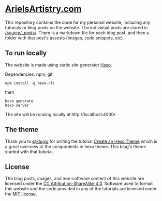 # [ArielsArtistry.com](https://arielsartistry.com)

This repository contains the code for my personal website, including any tutorials or blog posts on the website. The individual posts are stored in [/source/_posts/](https://github.com/akadouri/arielsartistry/tree/master/source/_posts). There is a markdown file for each blog post, and then a folder with that post's assests (images, code snippets, etc). 

## To run locally

The website is made using static site generator [Hexo](https://hexo.io/docs/index.html).

Dependencies: npm, git

```
npm install -g hexo-cli
```

then 

```
hexo generate
hexo server
```

The site will be running locally at http://localhost:4000/

## The theme

Thank you to [@klugjo](https://github.com/klugjo) for writing the tutorial [Create an Hexo Theme](http://www.codeblocq.com/2016/03/Create-an-Hexo-Theme-Part-1-Index/) which is a great overview of the compontents in hexo theme. This blog's theme started with that tutorial. 

## License
The blog posts, images, and non-software content of this website are licensed under the [CC Attribution-ShareAlike 4.0](https://creativecommons.org/licenses/by-sa/4.0/). Software used to format this website and the code provided in any of the tutorials are licensed under the [MIT license](https://opensource.org/licenses/mit-license.php).
